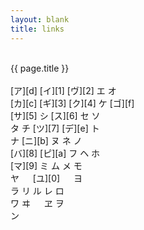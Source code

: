 ```yaml
---
layout: blank
title: links
---
```


<br/>
{{ page.title }}<br/>
<br/>
[ア][d] [イ][1] [ヴ][2] エ オ<br/>
[カ][c] [ギ][3] [ク][4] ケ [ゴ][f]<br/>
[サ][5] シ [ス][6] セ ソ<br/>
タ チ [ツ][7] [デ][e] ト<br/>
ナ [ニ][b] ヌ ネ ノ<br/>
[バ][8] [ピ][a] フ ヘ ホ<br/>
[マ][9] ミ ム メ モ<br/>
ヤ 　 [ユ][0] 　 ヨ<br/>
ラ リ ル レ ロ<br/>
ワ ヰ 　 ヱ ヲ<br/>
ン 　 　 　 　

[1]: https://www.instagram.com/puellamagiantifascism/ "Instagram"
[2]: https://vk.com/id576267009 "vk"
[3]: https://github.com/una-ada "GitHub"
[4]: https://coub.com/jisa-tsu "Coub"
[5]: https://soundcloud.com/jisa_tsu "SoundCloud"
[6]: https://steamcommunity.com/id/unasareyou "Steam"
[7]: https://twitter.com/unaxiii "Twitter"
[8]: https://bandcamp.com/una_ada "Bandcamp"
[9]: https://myanimelist.net/profile/unasareyou "MyAnimeList"
[0]: https://www.youtube.com/channel/UCqk_-WJiBionWuh8wmmVrmw "YouTube"
[a]: https://www.pixiv.net/users/21828040 "Pixiv"
[b]: https://www.nicovideo.jp/user/93569884 "ニコニコ"
[c]: https://cash.app/$unaada "Cash App"
[d]: https://anarchy.website "Anarchy.Website"
[e]: https://www.duolingo.com/profile/una_ada "Duolingo"
[f]: /gthnglsnnrs/ "Goth Angel Sinners"
